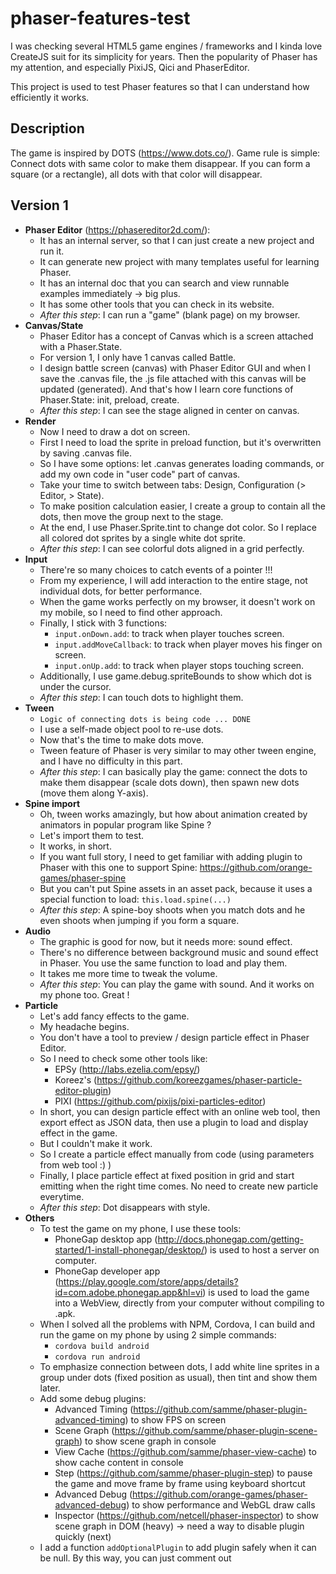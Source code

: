 # phaser-features-test

I was checking several HTML5 game engines / frameworks and I kinda love CreateJS suit for its simplicity for years.
Then the popularity of Phaser has my attention, and especially PixiJS, Qici and PhaserEditor.

This project is used to test Phaser features so that I can understand how efficiently it works.

## Description
The game is inspired by DOTS (https://www.dots.co/).
Game rule is simple: Connect dots with same color to make them disappear.
If you can form a square (or a rectangle), all dots with that color will disappear.

## Version 1
+ **Phaser Editor** (https://phasereditor2d.com/):
  + It has an internal server, so that I can just create a new project and run it.
  + It can generate new project with many templates useful for learning Phaser.
  + It has an internal doc that you can search and view runnable examples immediately -> big plus.
  + It has some other tools that you can check in its website.
  + _After this step_: I can run a "game" (blank page) on my browser.
+ **Canvas/State**
  + Phaser Editor has a concept of Canvas which is a screen attached with a Phaser.State.
  + For version 1, I only have 1 canvas called Battle.
  + I design battle screen (canvas) with Phaser Editor GUI and when I save the .canvas file, the .js file attached with this canvas will be updated (generated). And that's how I learn core functions of Phaser.State: init, preload, create.
  + _After this step_: I can see the stage aligned in center on canvas.
+ **Render**
  + Now I need to draw a dot on screen.
  + First I need to load the sprite in preload function, but it's overwritten by saving .canvas file.
  + So I have some options: let .canvas generates loading commands, or add my own code in "user code" part of canvas.
  + Take your time to switch between tabs: Design, Configuration (> Editor, > State).
  + To make position calculation easier, I create a group to contain all the dots, then move the group next to the stage.
  + At the end, I use Phaser.Sprite.tint to change dot color. So I replace all colored dot sprites by a single white dot sprite.
  + _After this step_: I can see colorful dots aligned in a grid perfectly.
+ **Input**
  + There're so many choices to catch events of a pointer !!!
  + From my experience, I will add interaction to the entire stage, not individual dots, for better performance.
  + When the game works perfectly on my browser, it doesn't work on my mobile, so I need to find other approach.
  + Finally, I stick with 3 functions:
    + `input.onDown.add`: to track when player touches screen.
    + `input.addMoveCallback`: to track when player moves his finger on screen.
    + `input.onUp.add`: to track when player stops touching screen.
  + Additionally, I use game.debug.spriteBounds to show which dot is under the cursor.
  + _After this step_: I can touch dots to highlight them.
+ **Tween**
  + `Logic of connecting dots is being code ... DONE`
  + I use a self-made object pool to re-use dots.
  + Now that's the time to make dots move.
  + Tween feature of Phaser is very similar to may other tween engine, and I have no difficulty in this part.
  + _After this step_: I can basically play the game: connect the dots to make them disappear (scale dots down), then spawn new dots (move them along Y-axis).
+ **Spine import**
  + Oh, tween works amazingly, but how about animation created by animators in popular program like Spine ?
  + Let's import them to test.
  + It works, in short.
  + If you want full story, I need to get familiar with adding plugin to Phaser with this one to support Spine: https://github.com/orange-games/phaser-spine
  + But you can't put Spine assets in an asset pack, because it uses a special function to load: `this.load.spine(...)`
  + _After this step_: A spine-boy shoots when you match dots and he even shoots when jumping if you form a square.
+ **Audio**
  + The graphic is good for now, but it needs more: sound effect.
  + There's no difference between background music and sound effect in Phaser. You use the same function to load and play them.
  + It takes me more time to tweak the volume.
  + _After this step_: You can play the game with sound. And it works on my phone too. Great !
+ **Particle**
  + Let's add fancy effects to the game.
  + My headache begins.
  + You don't have a tool to preview / design particle effect in Phaser Editor.
  + So I need to check some other tools like:
    + EPSy (http://labs.ezelia.com/epsy/)
    + Koreez's (https://github.com/koreezgames/phaser-particle-editor-plugin)
    + PIXI (https://github.com/pixijs/pixi-particles-editor)
  + In short, you can design particle effect with an online web tool, then export effect as JSON data, then use a plugin to load and display effect in the game.
  + But I couldn't make it work.
  + So I create a particle effect manually from code (using parameters from web tool :) )
  + Finally, I place particle effect at fixed position in grid and start emitting when the right time comes. No need to create new particle everytime.
  + _After this step_: Dot disappears with style.
+ **Others**
  + To test the game on my phone, I use these tools:
    + PhoneGap desktop app (http://docs.phonegap.com/getting-started/1-install-phonegap/desktop/) is used to host a server on computer.
    + PhoneGap developer app (https://play.google.com/store/apps/details?id=com.adobe.phonegap.app&hl=vi) is used to load the game into a WebView, directly from your computer without compiling to .apk.
  + When I solved all the problems with NPM, Cordova, I can build and run the game on my phone by using 2 simple commands:
    + `cordova build android`
    + `cordova run android`
  + To emphasize connection between dots, I add white line sprites in a group under dots (fixed position as usual), then tint and show them later.
  + Add some debug plugins:
    + Advanced Timing (https://github.com/samme/phaser-plugin-advanced-timing) to show FPS on screen
    + Scene Graph (https://github.com/samme/phaser-plugin-scene-graph) to show scene graph in console
    + View Cache (https://github.com/samme/phaser-view-cache) to show cache content in console
    + Step (https://github.com/samme/phaser-plugin-step) to pause the game and move frame by frame using keyboard shortcut
    + Advanced Debug (https://github.com/orange-games/phaser-advanced-debug) to show performance and WebGL draw calls
    + Inspector (https://github.com/netcell/phaser-inspector) to show scene graph in DOM (heavy) -> need a way to disable plugin quickly (next)
  + I add a function `addOptionalPlugin` to add plugin safely when it can be null. By this way, you can just comment out <script> tag of that plugins in index.html to disable that plugin.
  + **Atlas**: Invidual sprites are moved to Design folder, which is excluded from final build. Sprites are packed by Phaser Editor to generate a sprite atlas -> less request, less memory, less batches. Awesome!


## Version 2
+ **Canvas/State**
  + In order to make a re-usable template, I follow guides from Orange Games (https://github.com/orange-games/phaser-ts-boilerplate)
  + So we have 4 states:
    + Boot: Init the game, load 'progress bar' sprite for next state.
    + Preload: Load everything including plugins, auto transit to next state when loading is done. Phaser Editor supports this state quite well.
    + Menu: Show a button to start the game.
    + Battle: The main state, which doesn't need to load tons of thing like version 1 anymore. Add a button to go back to Menu.
  + Use plugin State Transition (https://github.com/cristianbote/phaser-state-transition) to transit between states
    + But it doesn't work with my Phaser version.
    + So I need to find compatible version (it took long long time).
    + Result: Not as smooth as expected, but acceptable.
  + Use `RecyclePool` to recycle objects like dots.
  + Refactor all collections in Battle.js
  + Try to re-use tweens but failed.
  + Add game config in Main.js. Important changes:
    + Switch renderer to AUTO for better performance on Android
    + Disable debug for better performance. Though my game is stable with 60 FPS from the beginning, I still leave this option here for later reference.
  + Found out plugin parameters are ignored by Phaser, so I need to get plugin to set parameters later -> `getPlugin` function is born.
  + Edit .xml file for better experience on mobile:
    + Add 'android:debuggable="true"' to <application> in AndroidManifest.xml for Remote Debugging
    + Add '<preference name="Orientation" value="portrait" />' in config.xml to lock Portrait mode in Android
    + Add <preference name="Fullscreen" value="true" /> in 'config.xml' and
        android:theme="@android:style/Theme.DeviceDefault.NoActionBar.Fullscreen" to <activity> in AndroidManifest.xml to make game fullscreen


## Version 3
+ **New/Updated effect**
  + I spawn other sprites at fixed position on the grid, then animate them (alpha, scale) to highlight new connected dot. Now when my finger covers the dot, I can still know that it's connected.
  + When I form a square, I will enable a big semi-transparent square with tinted color to notify player about his square. But it's not attractive enough. So I turn it to a circle and animate it (alpha, scale). I even place that effect at the newest connected dot to make it looks like his finger is doing some magical things.
  + Last but not least, I add screen shake effect when a square clears all the dots with the same color. Yay
+ **"Reuse" tweens**
  + New effects (not screen shake) are made by tween, and they're the same all the time (no new target, no new property value). So I need to re-use them instead of creating new tween many times.
  + After trying some solutions online, I still can't find a way to do that, so I think of a trick.
  + Make the tween loops forever.
  + But I pause the tween everytime it starts a new loop using `onLoop.add` function.
  + So everytime I want to "restart" the tween, I can just call `tween.resume`.
+ **Background music**
  + Background music is played everytime we enters Menu state
  + So when we go back ad forth between Menu and Battle states, the music is played by another source -> multiple sounds can be heard at the same time
  + FIX: Add `data` property in global variable `game` to control this.
+ **Add PhoneGap folder**
  + Create a blank PhoneGap project
  + Copy WebContent folder to that and rename to www. WebContent is needed by Phaser Editor so I don't know how to change its name properly. On the other side, www is needed by Cordova/PhoneGap.
  + Edit index.html to un-comment the <script> of cordova.js.
  + Edit config.xml and AndroidManifest.xml as guided on Version 2.
  + Build and run (not tested on iDevice yet)

  
## Version 4
+ **Bitmap font**
    + Usually, your generated bitmap font will have a .fnt file and a .png file which contains all the letters.
    + Here is the problem, bitmap font image is not packed in atlas -> break batch.
    + So, if you want less draw call, you need to merge sprite with bitmap font.
    + In theory, you can do that in Phaser, because bitmap = image + .fnt file to indicate position and size of letters. The generated .xml file calculated the position and size of letters when there're only font letters, not other images. So if we merge bitmap font letters with other sprites, we just need to re-calculate data in .fnt file.
    + It can be your nightmare, but don't worry, some people faced that problem before and they got solution. YAY!
    + Follow this [tutorial](http://sbcgamesdev.blogspot.cz/2016/03/phaser-tutorial-merging-fonts-into.html)
        + Firstly, download the app (open .jar file)
        + Import single sprites
        + Import bitmap font (.xml and .fnt file should have same name)
        + Change export format to 'JSON - Texture Packer' (you may need to resize the app to see this option)
        + Click Optimize, then files you need is placed under export folder.
        + Back to Phaser Editor, you can add atlas (.png and .json file) to pack, and you can add xml to pack too.
        + Load xml separately in `preload` state, then create bitmap font by a special function (see `Main.js:addBitmapFontFromImage` & `Main.js:processBitmapFontData`).
        + By this way, Phaser Editor can't detect a bitmap font, so that you can't make UI using bitmap font visually.
        + So I add a function `makeBitmapTextFrom` to create new bitmap text object that copies properties from a normal text object. Then you can design your canvas using normal text, then replace it by bitmap text later (maybe not the best solution now).
    + Other [tutorial](http://sbcgamesdev.blogspot.cz/2016/07/phaser-tutorial-fun-with-bitmap-fonts.html) about setting image as a letter of bitmap font
    + Other [tutorial](http://sbcgamesdev.blogspot.com/2015/02/phaser-tutorial-how-to-wrap-bitmap-text.html) about wrapping bitmap text.
+ **Custom asset pack**
    + Default asset pack only allow defined data type.
    + Now we have 'spine' and 'mergedBitmapFont'.
    + Currently, we load these assets manually, by editting canvas user code, which is inconvenient.
    + So I make a `custom_pack.json` file copies `pack.json` structure and functions to process this custom pack.
    + To use it, you add `custom_pack.json` in `pack.json` to know what's in the pack first.
    + Next, when you want to load a 'section' of this custom pack, just use below command (spine and merged bitmap font will be handled automatically):
    + > this.load.customPack( 'custom_pack', 'customBattle' );
  
## What's coming next ?
+ UI
+ Bitmap Font
+ Local Storage
+ Weighted random
+ More fun in game elements
